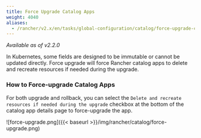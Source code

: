 ```yaml
---
title: Force Upgrade Catalog Apps
weight: 4040
aliases:
  - /rancher/v2.x/en/tasks/global-configuration/catalog/force-upgrade-catalog-apps/
---
```


_Available as of v2.2.0_

In Kubernetes, some fields are designed to be immutable or cannot be updated directly. Force upgrade will force Rancher catalog apps to delete and recreate resources if needed during the upgrade.


### How to Force-upgrade Catalog Apps

For both upgrade and rollback, you can select the `Delete and recreate resources if needed during the upgrade` checkbox at the bottom of the catalog app details page to force-upgrade the app.

![force-upgrade.png]({{< baseurl >}}/img/rancher/catalog/force-upgrade.png)
